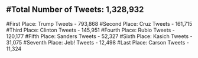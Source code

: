 #Total Number of Tweets: 1,328,932 
---
#First Place: Trump Tweets - 793,868
#Second Place: Cruz Tweets - 161,715
#Third Place: Clinton Tweets - 145,951
#Fourth Place: Rubio Tweets - 120,177
#Fifth Place: Sanders Tweets - 52,327
#Sixth Place: Kasich Tweets - 31,075
#Seventh Place: Jeb! Tweets - 12,498
#Last Place: Carson Tweets - 11,324
